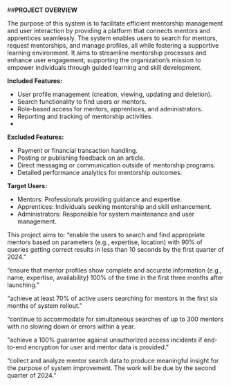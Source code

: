 ##**PROJECT OVERVIEW**

  The purpose of this system is to facilitate efficient mentorship management and user interaction by providing a platform that connects mentors and apprentices seamlessly. The system enables users to search for mentors, request mentorships, and manage profiles, all while fostering a supportive learning environment. It aims to streamline mentorship processes and enhance user engagement, supporting the organization’s mission to empower individuals through guided learning and skill development.

**Included Features:**
*  User profile management (creation, viewing, updating and deletion).
*  Search functionality to find users or mentors.
*  Role-based access for mentors, apprentices, and administrators.
*  Reporting and tracking of mentorship activities.
*  
**Excluded Features:**
*  Payment or financial transaction handling.
*  Posting or publishing feedback on an article.
*  Direct messaging or communication outside of mentorship programs.
*  Detailed performance analytics for mentorship outcomes.
  
**Target Users:**
*  Mentors: Professionals providing guidance and expertise.
*  Apprentices: Individuals seeking mentorship and skill enhancement.
*  Administrators: Responsible for system maintenance and user management.


This project aims to:
  “enable the users to search and find appropriate mentors based on parameters (e.g., expertise, location) with 90% of queries getting correct results in less than 10 seconds by the first quarter of 2024.”

 “ensure that mentor profiles show complete and accurate information (e.g., name, expertise, availability) 100% of the time in the first three months after launching.”

  “achieve at least 70% of active users searching for mentors in the first six months   of system rollout.”
	
“continue to accommodate for simultaneous searches of up to 300 mentors with no slowing down or errors within a year.

  “achieve a 100% guarantee against unauthorized access incidents if end-to-end encryption for user and mentor data is provided.”	
	
  “collect and analyze mentor search data to produce meaningful insight for the purpose of system improvement. The work will be due by the second quarter of 2024.”

